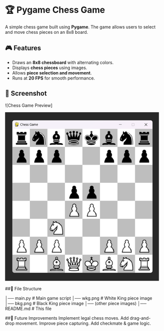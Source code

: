 # 🏆 Pygame Chess Game

A simple chess game built using **Pygame**. The game allows users to select and move chess pieces on an 8x8 board.

## 🎮 Features
- Draws an **8x8 chessboard** with alternating colors.
- Displays **chess pieces** using images.
- Allows **piece selection and movement**.
- Runs at **20 FPS** for smooth performance.

## 📸 Screenshot
![Chess Game Preview]


<img src="screenshot.png" width="512" height="550">



##📂 File Structure

│── main.py           # Main game script
│── wkg.png           # White King piece image
│── bkg.png           # Black King piece image
│── (other piece images)
│── README.md         # This file


##🔧 Future Improvements
Implement legal chess moves.
Add drag-and-drop movement.
Improve piece capturing.
Add checkmate & game logic.
